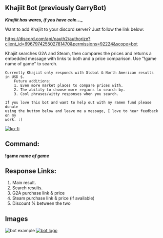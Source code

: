 ## Khajiit Bot (previously GarryBot)

***Khajiit has wares, if you have coin..._***


Want to add Khajiit to your discord server? 
Just follow the link below:

https://discord.com/api/oauth2/authorize?client_id=696797425502781470&permissions=92224&scope=bot

Khajiit searches G2A and Steam, then compares the prices and returns a embedded message with links to both and a price comparison. Use "!game name of game" to search.

	Currently Khajiit only responds with Global & North American results in USD $. 
		Future additions:
		1. Even more market places to compare prices with.
		2. The ability to choose more regions to search by.
		3. Cool phrases/witty responses when you search.
	
	If you love this bot and want to help out with my ramen fund please donate
	using the button below and leave me a message, I love to hear feedback on my
	work. :)
[![ko-fi](https://www.ko-fi.com/img/githubbutton_sm.svg)](https://ko-fi.com/L3L01PGZ3)
	 
## Command:

 **!game *name of game***
 
## Response Links:
 1. Main result.
 2. Search results.
 3. G2A purchase link & price
 4. Steam purchase link & price (if available)
 5. Discount % between the two

## Images
![bot example](https://i.imgur.com/mPQVfXc.png)
[![bot logo](https://i.imgur.com/ZJCKkPt.png)](https://milan-frederic.wixsite.com/milan)

